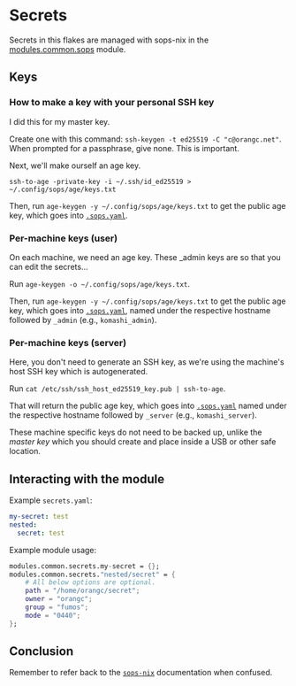 # Secrets
Secrets in this flakes are managed with sops-nix in the [modules.common.sops](/modules/common/sops.nix) module.

## Keys
### How to make a key with your personal SSH key
I did this for my master key.

Create one with this command: `ssh-keygen -t ed25519 -C "c@orangc.net"`.
When prompted for a passphrase, give none. This is important.

Next, we'll make ourself an age key.

`ssh-to-age -private-key -i ~/.ssh/id_ed25519 > ~/.config/sops/age/keys.txt`

Then, run `age-keygen -y ~/.config/sops/age/keys.txt` to get the public age key, which goes into [`.sops.yaml`](../.sops.yaml).


### Per-machine keys (user)
On each machine, we need an age key. These _admin keys are so that you can edit the secrets...

Run `age-keygen -o ~/.config/sops/age/keys.txt`.

Then, run `age-keygen -y ~/.config/sops/age/keys.txt` to get the public age key, which goes into [`.sops.yaml`](../.sops.yaml), named under the respective hostname followed by `_admin` (e.g., `komashi_admin`).

### Per-machine keys (server)
Here, you don't need to generate an SSH key, as we're using the machine's host SSH key which is autogenerated.

Run `cat /etc/ssh/ssh_host_ed25519_key.pub | ssh-to-age`.

That will return the public age key, which goes into [`.sops.yaml`](../.sops.yaml) named under the respective hostname followed by `_server` (e.g., `komashi_server`).

These machine specific keys do not need to be backed up, unlike the *master key* which you should create and place inside a USB or other safe location.

## Interacting with the module
Example `secrets.yaml`:

```yaml
my-secret: test
nested:
  secret: test
```

Example module usage:

```nix
modules.common.secrets.my-secret = {};
modules.common.secrets."nested/secret" = {
    # All below options are optional.
    path = "/home/orangc/secret";
    owner = "orangc";
    group = "fumos";
    mode = "0440";
};
```

## Conclusion
Remember to refer back to the [`sops-nix`](https://github.com/Mic92/sops-nix) documentation when confused.